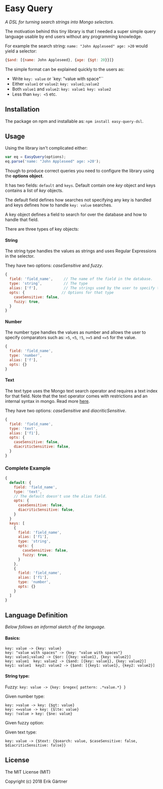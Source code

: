 # Easy Query
*A DSL for turning search strings into Mongo selectors.*

The motivation behind this tiny library is that I needed a super simple
query language usable by end users without any programming knowledge.

For example the search string: `name: "John Appleseed" age: >20` would yield a selector:
```javascript
{$and: [{name: John Appleseed}, {age: {$gt: 20}}]}
```

The simple format can be explained quickly to the users as:

- Write `key: value` or `key: "value with space"``
- Either `value1` or `value2`: `key: value1;value2`
- Both `value1` and `value2`: `key: value1 key: value2`
- Less than `key: <5` etc.

## Installation

The package on npm and installable as: `npm install easy-query-dsl`.

## Usage

Using the library isn't complicated either:
```javascript
var eq = EasyQuery(options);
eq.parse('name: "John Appleseed" age: >20');
```

Though to produce correct queries you need to configure the library
using the **options object**.

It has two fields: `default` and `keys`. Default contain one *key* object and keys contains a list of *key* objects.

The default field defines how searches not specifying any key is handled and keys defines how to handle `key: value` searches.

A key object defines a field to search for over the database and how to handle that field.

There are three types of key objects:

#### String
The string type handles the values as strings and uses Regular Expressions in the selector.

They have two options: *caseSensitive* and *fuzzy*.
```javascript
{
  field: 'field_name',     // The name of the field in the database.
  type: 'string',          // The type
  alias: ['f'],            // The strings used by the user to specify the field
  opts: {                 // Options for that type
    caseSensitive: false,
    fuzzy: true,
  }
}
```

#### Number
The number type handles the values as number and allows the user to specify comparators such as: `>5`, `<5`, `!5`, `>=5` and `<=5` for the value.

```javascript
{
  field: 'field_name',
  type: 'number',
  alias: ['f'],
  opts: {}
}
```

#### Text
The text type uses the Mongo text search operator and requires a text index for that field. Note that the text operator comes with restrictions and an internal syntax in mongo. Read more [here](https://docs.mongodb.com/manual/reference/operator/query/text/).


They have two options: *caseSensitive* and *diacriticSensitive*.
```javascript
{
  field: 'field_name',
  type: 'text',
  alias: ['f1'],
  opts: {
    caseSensitive: false,
    diacriticSensitive: false,
  }
}
```

### Complete Example

```javascript
{
  default: {
    field: 'field_name',
    type: 'text',
    // The default doesn't use the alias field.
    opts: {
      caseSensitive: false,
      diacriticSensitive: false,
    }
  }
  keys: [
    {
      field: 'field_name',
      alias: ['f1'],
      type: 'string',
      opts: {
        caseSensitive: false,
        fuzzy: true,
      }
    },
    {
      field: 'field_name',
      alias: ['f1'],
      type: 'number',
      opts: {}
    }
  ]
}
```

## Language Definition
*Below follows an informal sketch of the language.*

#### Basics:
```
key: value -> {key: value}
key: "value with spaces" -> {key: "value with spaces"}
key: value1;value2 -> {$or: [{key: value1}, {key: value2}]
key: value1  key: value2 -> {$and: [{key: value1}, {key: value2}]
key1: value1  key2: value2 -> {$and: [{key1: value1}, {key2: value2}]
```

#### String type:
Fuzzy: `key: value -> {key: $regex{ pattern: .*value.*} }`

Given number type:
```
key: >value -> key: {$gt: value}
key: <=value -> key: {$lte: value}
key: !value > key: {$ne: value}
```

Given fuzzy option:


Given text type:
```
key: value -> {$text: {$search: value, $caseSensitive: false, $diacriticSensitive: false}}
```

## License
The MIT License (MIT)

Copyright (c) 2018 Erik Gärtner
